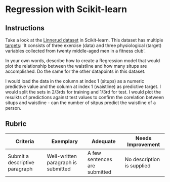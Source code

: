 # Regression with Scikit-learn

## Instructions

Take a look at the [Linnerud dataset](https://scikit-learn.org/stable/modules/generated/sklearn.datasets.load_linnerud.html#sklearn.datasets.load_linnerud) in Scikit-learn. This dataset has multiple [targets](https://scikit-learn.org/stable/datasets/toy_dataset.html#linnerrud-dataset): 'It consists of three exercise (data) and three physiological (target) variables collected from twenty middle-aged men in a fitness club'.

In your own words, describe how to create a Regression model that would plot the relationship between the waistline and how many situps are accomplished. Do the same for the other datapoints in this dataset.

I would load the data in the column at index 1 (situps)  as a numeric predictive value and the column at index 1 (waistline) as predictive target. I would split the sets in 2/3rds for training and 1/3rd for test. I would plot the resulkts of predictions against test values to confirm the corelation between situps and waistline - can the number of sitpus predict the waistline of a person.


## Rubric

| Criteria                       | Exemplary                           | Adequate                      | Needs Improvement          |
| ------------------------------ | ----------------------------------- | ----------------------------- | -------------------------- |
| Submit a descriptive paragraph | Well-written paragraph is submitted | A few sentences are submitted | No description is supplied |

